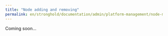 ```yaml
---
title: "Node adding and removing"
permalink: en/stronghold/documentation/admin/platform-management/node-management/adding-node.html
---
```


Coming soon...
